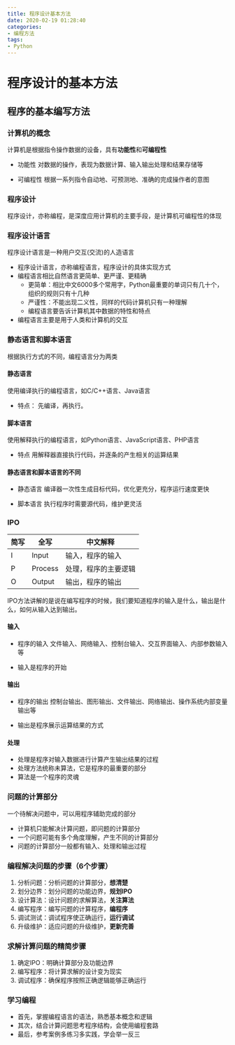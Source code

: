 ```yaml
---
title: 程序设计基本方法
date: 2020-02-19 01:28:40
categories: 
- 编程方法
tags:
- Python
---
```


# 程序设计的基本方法

## 程序的基本编写方法

### 计算机的概念

计算机是根据指令操作数据的设备，具有**功能性**和**可编程性**

* 功能性
对数据的操作，表现为数据计算、输入输出处理和结果存储等

* 可编程性
根据一系列指令自动地、可预测地、准确的完成操作者的意图

### 程序设计

程序设计，亦称编程，是深度应用计算机的主要手段，是计算机可编程性的体现

### 程序设计语言

程序设计语言是一种用户交互(交流)的人造语言

* 程序设计语言，亦称编程语言，程序设计的具体实现方式
* 编程语言相比自然语言更简单、更严谨、更精确
	* 更简单：相比中文6000多个常用字，Python最重要的单词只有几十个，组织的规则只有十几种
	* 严谨性：不能出现二义性，同样的代码计算机只有一种理解
	* 编程语言要告诉计算机其中数据的特性和特点
* 编程语言主要是用于人类和计算机的交互

### 静态语言和脚本语言

根据执行方式的不同，编程语言分为两类

#### 静态语言

使用编译执行的编程语言，如C/C++语言、Java语言

* 特点：
先编译，再执行。

#### 脚本语言

使用解释执行的编程语言，如Python语言、JavaScript语言、PHP语言

* 特点
用解释器直接执行代码，并逐条的产生相关的运算结果

#### 静态语言和脚本语言的不同

* 静态语言
编译器一次性生成目标代码，优化更充分，程序运行速度更快

* 脚本语言
执行程序时需要源代码，维护更灵活

### IPO

|  简写 | 全写  | 中文解释  |
| ------------ | ------------ | ------------ |
| I  | Input  | 输入，程序的输入  |
| P  | Process  | 处理，程序的主要逻辑  |
| O  | Output  |  输出，程序的输出 |

IPO方法讲解的是说在编写程序的时候，我们要知道程序的输入是什么，输出是什么，如何从输入达到输出。

#### 输入

* 程序的输入
文件输入、网络输入、控制台输入、交互界面输入、内部参数输入等

* 输入是程序的开始

#### 输出

* 程序的输出
控制台输出、图形输出、文件输出、网络输出、操作系统内部变量输出等

* 输出是程序展示运算结果的方式

#### 处理

* 处理是程序对输入数据进行计算产生输出结果的过程
* 处理方法统称未算法，它是程序的最重要的部分
* 算法是一个程序的灵魂

### 问题的计算部分

一个待解决问题中，可以用程序辅助完成的部分

* 计算机只能解决计算问题，即问题的计算部分
* 一个问题可能有多个角度理解，产生不同的计算部分
* 问题的计算部分一般都有输入、处理和输出过程

### 编程解决问题的步骤（6个步骤）

1. 分析问题：分析问题的计算部分，**想清楚**
2. 划分边界：划分问题的功能边界，**规划IPO**
3. 设计算法：设计问题的求解算法，**关注算法**
4. 编写程序：编写问题的计算程序，**编程序**
5. 调试测试：调试程序使正确运行，**运行调试**
6. 升级维护：适应问题的升级维护，**更新完善**

### 求解计算问题的精简步骤

1. 确定IPO：明确计算部分及功能边界
2. 编写程序：将计算求解的设计变为现实
3. 调试程序：确保程序按照正确逻辑能够正确运行

### 学习编程

* 首先，掌握编程语言的语法，熟悉基本概念和逻辑
* 其次，结合计算问题思考程序结构，会使用编程套路
* 最后，参考案例多练习多实践，学会举一反三
